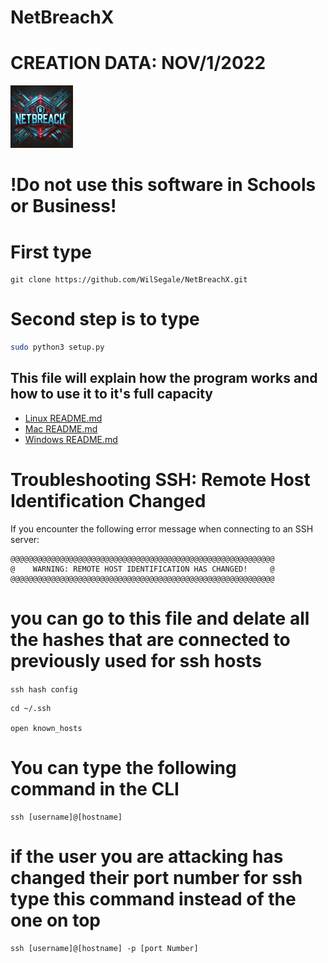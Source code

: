 # NetBreachX
# CREATION DATA: NOV/1/2022
<img src="NetBreachx.png" alt="NetBreach img " width="100px" height="100px">

# !Do not use this software in Schools or Business! 

# First type 
```git
git clone https://github.com/WilSegale/NetBreachX.git
```

# Second step is to type
```bash
sudo python3 setup.py
```

## This file will explain how the program works and how to use it to it's full capacity
- [Linux README.md](linux/README.md)
- [Mac README.md](MacOs/README.md)
- [Windows README.md](Windows/README.md)
 
# Troubleshooting SSH: Remote Host Identification Changed

If you encounter the following error message when connecting to an SSH server:

```plaintext
@@@@@@@@@@@@@@@@@@@@@@@@@@@@@@@@@@@@@@@@@@@@@@@@@@@@@@@@@@@
@    WARNING: REMOTE HOST IDENTIFICATION HAS CHANGED!     @
@@@@@@@@@@@@@@@@@@@@@@@@@@@@@@@@@@@@@@@@@@@@@@@@@@@@@@@@@@@
```
# you can go to this file and delate all the hashes that are connected to previously used for ssh hosts
```ssh hash config```
```plaintext
cd ~/.ssh

open known_hosts
```

# You can type the following command in the CLI
```plaintext
ssh [username]@[hostname]
```

# if the user you are attacking has changed their port number for ssh type this command instead of the one on top

```plaintext
ssh [username]@[hostname] -p [port Number]
```
